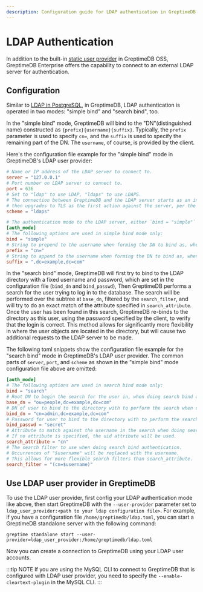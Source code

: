 ```yaml
---
description: Configuration guide for LDAP authentication in GreptimeDB Enterprise, detailing both simple bind and search bind modes.
---
```


# LDAP Authentication

In addition to the built-in [static user provider](/user-guide/deployments/authentication/static.md) in GreptimeDB OSS,
GreptimeDB Enterprise offers the capability to connect to an external LDAP server for authentication.

## Configuration

Similar to [LDAP in PostgreSQL](https://www.postgresql.org/docs/current/auth-ldap.html), in GreptimeDB, LDAP authentication is
operated in two modes: "simple bind" and "search bind", too.

In the "simple bind" mode, GreptimeDB will bind to the "DN"(distinguished name) constructed as
`{prefix}{username}{suffix}`. Typically, the `prefix` parameter is used to specify `cn=`, and the `suffix` is used to
specify the remaining part of the DN. The `username`, of course, is provided by the client.

Here's the configuration file example for the "simple bind" mode in GreptimeDB's LDAP user provider:

```toml
# Name or IP address of the LDAP server to connect to.
server = "127.0.0.1"
# Port number on LDAP server to connect to.
port = 636
# Set to "ldap" to use LDAP, "ldaps" to use LDAPS.
# The connection between GreptimeDB and the LDAP server starts as an initially unencrypted one,
# then upgrades to TLS as the first action against the server, per the LDAPv3 standard ("StartTLS").
scheme = "ldaps"

# The authentication mode to the LDAP server, either `bind = "simple"` or `bind = "search"`.
[auth_mode]
# The following options are used in simple bind mode only:
bind = "simple"
# String to prepend to the username when forming the DN to bind as, when doing simple bind authentication.
prefix = "cn="
# String to append to the username when forming the DN to bind as, when doing simple bind authentication.
suffix = ",dc=example,dc=com"
```

In the "search bind" mode, GreptimeDB will first try to bind to the LDAP directory with a fixed username and password,
which are set in the configuration file (`bind_dn` and `bind_passwd`), Then GreptimeDB performs a search for the user
trying to log in to the database. The search will be performed over the subtree at `base_dn`, filtered by the
`search_filter`, and will try to do an exact match of the attribute specified in `search_attribute`. Once the user has
been found in this search, GreptimeDB re-binds to the directory as this user, using the password specified by the
client, to verify that the login is correct. This method allows for significantly more flexibility in where the user
objects are located in the directory, but will cause two additional requests to the LDAP server to be made.

The following toml snippets show the configuration file example for the "search bind" mode in GreptimeDB's LDAP user
provider. The common parts of `server`, `port`, and `scheme` as shown in the "simple bind" mode configuration file above
are omitted:

```toml
[auth_mode]
# The following options are used in search bind mode only:
bind = "search"
# Root DN to begin the search for the user in, when doing search bind authentication.
base_dn = "ou=people,dc=example,dc=com"
# DN of user to bind to the directory with to perform the search when doing search bind authentication.
bind_dn = "cn=admin,dc=example,dc=com"
# Password for user to bind to the directory with to perform the search when doing search bind authentication.
bind_passwd = "secret"
# Attribute to match against the username in the search when doing search bind authentication.
# If no attribute is specified, the uid attribute will be used.
search_attribute = "cn"
# The search filter to use when doing search bind authentication.
# Occurrences of "$username" will be replaced with the username.
# This allows for more flexible search filters than search_attribute.
search_filter = "(cn=$username)"
```

## Use LDAP user provider in GreptimeDB

To use the LDAP user provider, first config your LDAP authentication mode like above, then start GreptimeDB with the
`--user-provider` parameter set to `ldap_user_provider:<path to your ldap configuration file>`. For example, if you have
a configuration file `/home/greptimedb/ldap.toml`, you can start a GreptimeDB standalone server with the following
command:

```shell
greptime standalone start --user-provider=ldap_user_provider:/home/greptimedb/ldap.toml
```

Now you can create a connection to GreptimeDB using your LDAP user accounts.

:::tip NOTE
If you are using the MySQL CLI to connect to GreptimeDB that is configured with LDAP user provider, you need
to specify the `--enable-cleartext-plugin` in the MySQL CLI.
:::
